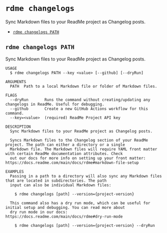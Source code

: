 `rdme changelogs`
=================

Sync Markdown files to your ReadMe project as Changelog posts.

* [`rdme changelogs PATH`](#rdme-changelogs-path)

## `rdme changelogs PATH`

Sync Markdown files to your ReadMe project as Changelog posts.

```
USAGE
  $ rdme changelogs PATH --key <value> [--github] [--dryRun]

ARGUMENTS
  PATH  Path to a local Markdown file or folder of Markdown files.

FLAGS
  --dryRun       Runs the command without creating/updating any changelogs in ReadMe. Useful for debugging.
  --github       Create a new GitHub Actions workflow for this command.
  --key=<value>  (required) ReadMe Project API key

DESCRIPTION
  Sync Markdown files to your ReadMe project as Changelog posts.

  Syncs Markdown files to the Changelog section of your ReadMe project. The path can either a directory or a single
  Markdown file. The Markdown files will require YAML front matter with certain ReadMe documentation attributes. Check
  out our docs for more info on setting up your front matter: https://docs.readme.com/main/docs/rdme#markdown-file-setup

EXAMPLES
  Passing in a path to a directory will also sync any Markdown files that are located in subdirectories. The path
  input can also be individual Markdown files:

    $ rdme changelogs [path] --version={project-version}

  This command also has a dry run mode, which can be useful for initial setup and debugging. You can read more about
  dry run mode in our docs: https://docs.readme.com/main/docs/rdme#dry-run-mode

    $ rdme changelogs [path] --version={project-version} --dryRun
```
